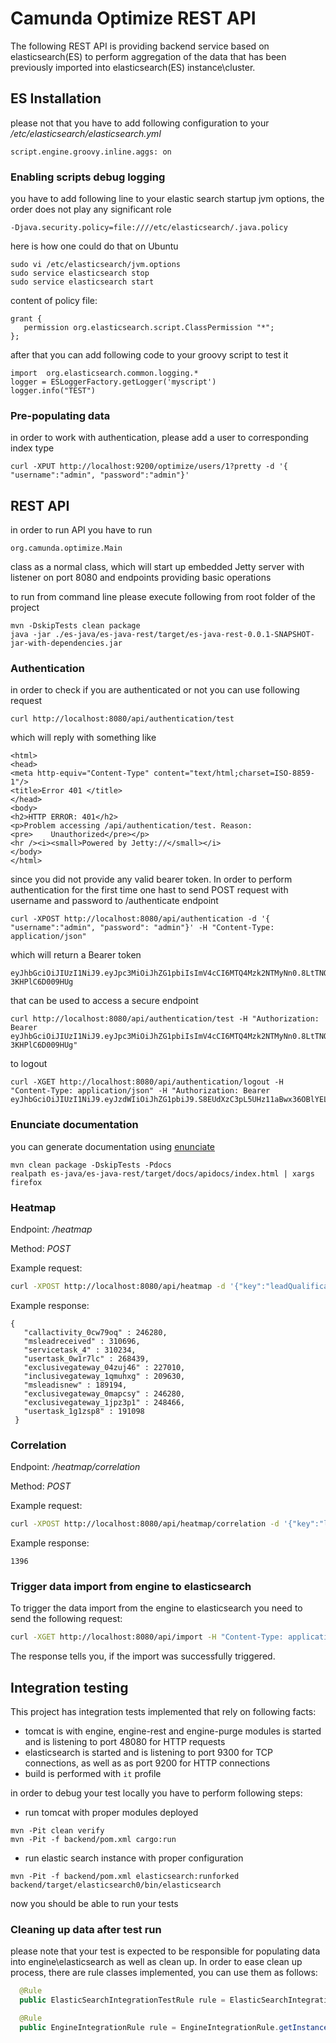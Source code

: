 # Camunda Optimize REST API

The following REST API is providing backend service based on elasticsearch(ES) to perform aggregation of the 
data that has been previously imported into elasticsearch(ES) instance\cluster. 

## ES Installation 

please not that you have to add following configuration to your _/etc/elasticsearch/elasticsearch.yml_

```
script.engine.groovy.inline.aggs: on
```

### Enabling scripts debug logging

you have to add following line to your elastic search startup jvm options, the order does not play any 
significant role

```
-Djava.security.policy=file:////etc/elasticsearch/.java.policy
```

here is how one could do that on Ubuntu 

```
sudo vi /etc/elasticsearch/jvm.options
sudo service elasticsearch stop
sudo service elasticsearch start
```

content of policy file: 

```
grant {
   permission org.elasticsearch.script.ClassPermission "*";
};
```

after that you can add following code to your groovy script to test it

```
import  org.elasticsearch.common.logging.*
logger = ESLoggerFactory.getLogger('myscript')
logger.info("TEST")
```

### Pre-populating data

in order to work with authentication, please add a user to corresponding index type

```
curl -XPUT http://localhost:9200/optimize/users/1?pretty -d '{ "username":"admin", "password":"admin"}'
```

## REST API

in order to run API you have to run 
```
org.camunda.optimize.Main
```
class as a normal class, which will start up embedded Jetty server with listener on port 8080 and endpoints
providing basic operations

to run from command line please execute following from root folder of the project

```
mvn -DskipTests clean package
java -jar ./es-java/es-java-rest/target/es-java-rest-0.0.1-SNAPSHOT-jar-with-dependencies.jar
```

### Authentication

in order to check if you are authenticated or not you can use following request

```
curl http://localhost:8080/api/authentication/test
```

which will reply with something like 

```
<html>
<head>
<meta http-equiv="Content-Type" content="text/html;charset=ISO-8859-1"/>
<title>Error 401 </title>
</head>
<body>
<h2>HTTP ERROR: 401</h2>
<p>Problem accessing /api/authentication/test. Reason:
<pre>    Unauthorized</pre></p>
<hr /><i><small>Powered by Jetty://</small></i>
</body>
</html>
```

since you did not provide any valid bearer token. In order to perform authentication for the first time 
one hast to send POST request with username and password to /authenticate endpoint

```
curl -XPOST http://localhost:8080/api/authentication -d '{ "username":"admin", "password": "admin"}' -H "Content-Type: application/json"
```

which will return a Bearer token 

```
eyJhbGciOiJIUzI1NiJ9.eyJpc3MiOiJhZG1pbiIsImV4cCI6MTQ4Mzk2NTMyNn0.8LtTNQCygAvajH_HeXAkOCFPi20e-3KHPlC6D009HUg
```

that can be used to access a secure endpoint 

```
curl http://localhost:8080/api/authentication/test -H "Authorization: Bearer eyJhbGciOiJIUzI1NiJ9.eyJpc3MiOiJhZG1pbiIsImV4cCI6MTQ4Mzk2NTMyNn0.8LtTNQCygAvajH_HeXAkOCFPi20e-3KHPlC6D009HUg"
```

to logout

```
curl -XGET http://localhost:8080/api/authentication/logout -H "Content-Type: application/json" -H "Authorization: Bearer eyJhbGciOiJIUzI1NiJ9.eyJzdWIiOiJhZG1pbiJ9.S8EUdXzC3pL5UHz11aBwx36OBlYEL02FS5GH81XFneE"
```

### Enunciate documentation 

you can generate documentation using [enunciate](http://enunciate.webcohesion.com/) 

```
mvn clean package -DskipTests -Pdocs
realpath es-java/es-java-rest/target/docs/apidocs/index.html | xargs firefox
```
### Heatmap

Endpoint: _/heatmap_

Method: *POST*

Example request: 

```bash
curl -XPOST http://localhost:8080/api/heatmap -d '{"key":"leadQualification"}' -H "Content-Type: application/json"
```

Example response: 

```
{
   "callactivity_0cw79oq" : 246280,
   "msleadreceived" : 310696,
   "servicetask_4" : 310234,
   "usertask_0w1r7lc" : 268439,
   "exclusivegateway_04zuj46" : 227010,
   "inclusivegateway_1qmuhxg" : 209630,
   "msleadisnew" : 189194,
   "exclusivegateway_0mapcsy" : 246280,
   "exclusivegateway_1jpz3p1" : 248466,
   "usertask_1g1zsp8" : 191098
 }
 ```

### Correlation

Endpoint: _/heatmap/correlation_

Method: *POST*

Example request: 

```bash
curl -XPOST http://localhost:8080/api/heatmap/correlation -d '{"key":"leadQualification", "correlationActivities": ["EndEvent_0wsfol8","UserTask_0w1r7lc"]}' -H "Content-Type: application/json"
```

Example response: 

```
1396
```

### Trigger data import from engine to elasticsearch

To trigger the data import from the engine to elasticsearch you need to send the following request:

```bash
curl -XGET http://localhost:8080/api/import -H "Content-Type: application/json" -H "Authorization: Bearer eyJhbGciOiJIUzI1NiJ9.eyJzdWIiOiJhZG1pbiJ9.S8EUdXzC3pL5UHz11aBwx36OBlYEL02FS5GH81XFneE"
```

The response tells you, if the import was successfully triggered.

## Integration testing 

This project has integration tests implemented that rely on following facts: 

* tomcat is with engine, engine-rest and engine-purge modules is started and is listening to port 48080 
for HTTP requests 
* elasticsearch is started and is listening to port 9300 for TCP connections, as well as as port 9200 
for HTTP connections
* build is performed with ```it``` profile

in order to debug your test locally you have to perform following steps: 

* run tomcat with proper modules deployed 
```
mvn -Pit clean verify
mvn -Pit -f backend/pom.xml cargo:run
```
* run elastic search instance with proper configuration
```
mvn -Pit -f backend/pom.xml elasticsearch:runforked
backend/target/elasticsearch0/bin/elasticsearch 
```
now you should be able to run your tests

### Cleaning up data after test run

please note that your test is expected to be responsible for populating 
data into engine\elasticsearch as well as clean up. In order to ease 
clean up process, there are rule classes implemented, you can use them
as follows: 

```java
  @Rule
  public ElasticSearchIntegrationTestRule rule = ElasticSearchIntegrationTestRule.getInstance(); 
```

```java
  @Rule
  public EngineIntegrationRule rule = EngineIntegrationRule.getInstance();
```
